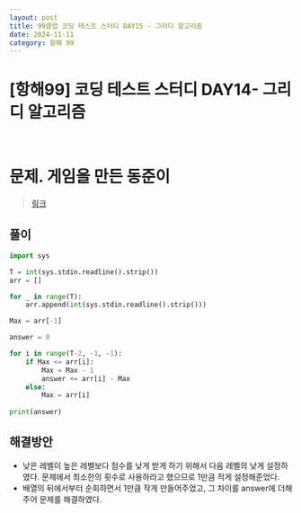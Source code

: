```yaml
---
layout: post
title: 99클럽 코딩 테스트 스터디 DAY15 - 그리디 알고리즘
date: 2024-11-11
category: 항해 99 
---
```


# [항해99] 코딩 테스트 스터디 DAY14- 그리디 알고리즘

<br>

# 문제. 게임을 만든 동준이
> [링크](https://www.acmicpc.net/problem/2847)



## 풀이

```python
import sys

T = int(sys.stdin.readline().strip())
arr = []

for _ in range(T):
    arr.append(int(sys.stdin.readline().strip()))

Max = arr[-1]

answer = 0

for i in range(T-2, -1, -1):
    if Max <= arr[i]:
        Max = Max - 1
        answer += arr[i] - Max
    else:
        Max = arr[i]
        
print(answer)
```

## 해결방안
- 낮은 레벨이 높은 레벨보다 점수를 낮게 받게 하기 위해서 다음 레벨의 낮게 설정하였다. 문제에서 최소한의 횟수로 사용하라고 했으므로 1만큼 적게 설정해준었다.
- 배열의 뒤에서부터 순회하면서 1만큼 작게 만들어주었고, 그 차이를 answer에 더해주어 문제를 해결하였다.

